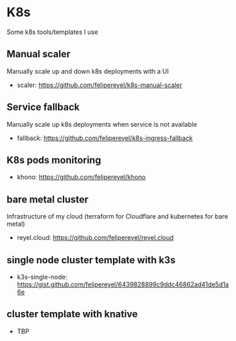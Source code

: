 # K8s
Some k8s tools/templates I use


## Manual scaler
Manually scale up and down k8s deployments with a UI
- scaler: https://github.com/felipereyel/k8s-manual-scaler

## Service fallback
Manually scale up k8s deployments when service is not available
- fallback: https://github.com/felipereyel/k8s-ingress-fallback


## K8s pods monitoring
- khono: https://github.com/felipereyel/khono


## bare metal cluster
Infrastructure of my cloud (terraform for Cloudflare and kubernetes for bare metal)
- reyel.cloud: https://github.com/felipereyel/reyel.cloud


## single node cluster template with k3s
- k3s-single-node: https://gist.github.com/felipereyel/6439828899c9ddc46862ad41de5d1a6e


## cluster template with knative
- TBP
